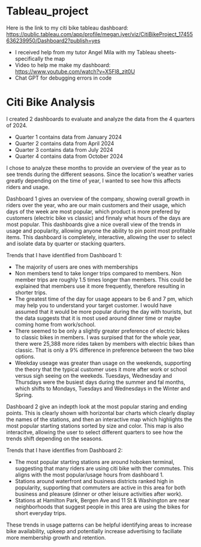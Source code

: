 # Tableau_project
Here is the link to my citi bike tableau dashboard:
https://public.tableau.com/app/profile/megan.iyer/viz/CitiBikeProject_17455636239950/Dashboard2?publish=yes

* I received help from my tutor Angel Mila with my Tableau sheets- specifically the map
* Video to help me make my dashboard: https://www.youtube.com/watch?v=X5Fl8_zjt0U
* Chat GPT for debugging errors in code

# Citi Bike Analysis
I created 2 dashboards to evaluate and analyze the data from the 4 quarters of 2024.  
* Quarter 1 contains data from January 2024
* Quarter 2 contains data from April 2024
* Quarter 3 contains data from July 2024 
* Quarter 4 contains data from October 2024

I chose to analyze these months to provide an overview of the year as to see trends during the different seasons.  Since the location's weather varies greatly depending on the time of year, I wanted to see how this affects riders and usage.  

Dashboard 1 gives an overview of the company, showing overall growth in riders over the year, who are our  main customers and their usage, which days of the week are most popular, which product is more prefered by customers (electric bike vs classic) and finnaly what hours of the days are most popular.  This dashboards give a nice overall view of the trends in usage and popularity, allowing anyone the ability to pin point most profitable items.  This dashboard is completely, interactive, allowing the user to select and isolate data by quarter or stacking quarters.  

Trends that I have identified from Dashboard 1:
* The majority of users are ones with memberships
* Non members tend to take longer trips compared to members.  Non member trips are roughly 1.5 times longer than members. This could be explained that members use it more frequently, therefore resulting in shorter trips. 
* The greatest time of the day for usage appears to be 6 and 7 pm, which may help you to understand your target customer.  I would have assumed that it would be more popular during the day with tourists, but the data suggests that it is most used around dinner time or maybe coming home from work/school.  
* There seemed to be only a slightly greater preference of electric bikes to classic bikes in members.  I was surpised that for the whole year, there were 25,388 more rides taken by members with electric bikes than classic.  That is only a 9% difference in preference between the two bike options. 
* Weekday useage was greater than usage on the weekends, supporting the theory that the typical customer uses it more after work or school versus sigh seeing on the weekeds. Tuesdays, Wednesday and Thursdays were the busiest days during the summer and fal months, which shifts to Mondays, Tuesdays and Wednesdays in the Winter and Spring. 

Dashboard 2 give an indepth look at the most popular staring and ending points.  This is clearly shown with horizontal bar charts which clearly display the names of the stations, and then an interactive map which highlights the most popular starting stations sorted by size and color.  This map is also interacitve, allowing the user to select different quarters to see how the trends shift depending on the seasons.

Trends that I have identifies from Dashboard 2: 
* The most popular starting stations are around hoboken terminal, suggesting that many riders are using citi bike with ther commutes. This aligns with the most popular/usage hours from dashboard 1. 
* Stations around waterfront and business districts ranked high in popularity, supporting that commuters are active in this area for both business and pleasure (dinner or other leisure activities after work).
* Stations at Hamilton Park, Bergen Ave and 11 St & Washington are near neighborhoods that suggest people in this area are using the bikes for short everyday trips.  

These trends in usage patterns can be helpful identifying areas to increase bike availability, upkeep and potentially increase advertising to faciliate more membership growth and retention. 
